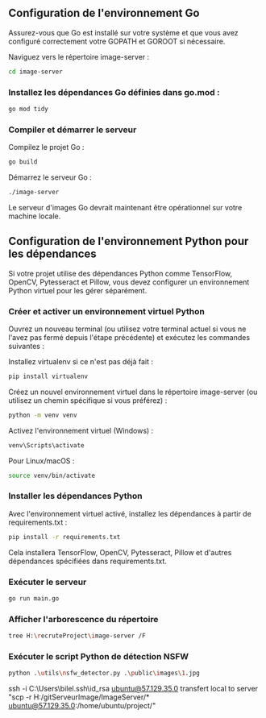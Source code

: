 
## Configuration de l'environnement Go

Assurez-vous que Go est installé sur votre système et que vous avez configuré correctement votre GOPATH et GOROOT si nécessaire.

Naviguez vers le répertoire image-server :

```bash
cd image-server
```

### Installez les dépendances Go définies dans go.mod :

```bash
go mod tidy
```

### Compiler et démarrer le serveur

Compilez le projet Go :

```bash
go build
```

Démarrez le serveur Go :

```bash
./image-server
```

Le serveur d'images Go devrait maintenant être opérationnel sur votre machine locale.

## Configuration de l'environnement Python pour les dépendances

Si votre projet utilise des dépendances Python comme TensorFlow, OpenCV, Pytesseract et Pillow, vous devez configurer un environnement Python virtuel pour les gérer séparément.

### Créer et activer un environnement virtuel Python

Ouvrez un nouveau terminal (ou utilisez votre terminal actuel si vous ne l'avez pas fermé depuis l'étape précédente) et exécutez les commandes suivantes :

Installez virtualenv si ce n'est pas déjà fait :

```bash
pip install virtualenv
```

Créez un nouvel environnement virtuel dans le répertoire image-server (ou utilisez un chemin spécifique si vous préférez) :

```bash
python -m venv venv
```

Activez l'environnement virtuel (Windows) :

```bash
venv\Scripts\activate
```

Pour Linux/macOS :

```bash
source venv/bin/activate
```

### Installer les dépendances Python

Avec l'environnement virtuel activé, installez les dépendances à partir de requirements.txt :

```bash
pip install -r requirements.txt
```

Cela installera TensorFlow, OpenCV, Pytesseract, Pillow et d'autres dépendances spécifiées dans requirements.txt.

### Exécuter le serveur

```bash
go run main.go
```

### Afficher l'arborescence du répertoire

```bash
tree H:\recruteProject\image-server /F
```

### Exécuter le script Python de détection NSFW

```bash
python .\utils\nsfw_detector.py .\public\images\1.jpg
```
ssh -i C:\Users\bilel\.ssh\id_rsa ubuntu@57.129.35.0
transfert local to server "scp -r H:/gitServeurImage/ImageServer/* ubuntu@57.129.35.0:/home/ubuntu/project/"
